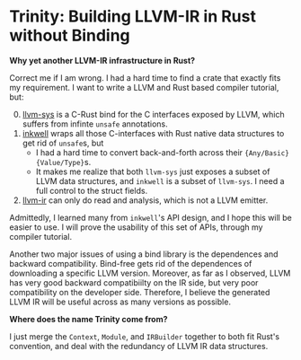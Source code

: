 # Trinity: Building LLVM-IR in Rust without Binding

**Why yet another LLVM-IR infrastructure in Rust?**

Correct me if I am wrong. I had a hard time to find a crate that exactly fits my requirement.
I want to write a LLVM and Rust based compiler tutorial, but:

0. [llvm-sys](https://docs.rs/llvm-sys/160.0.2/llvm_sys/) is a C-Rust
   bind for the C interfaces exposed by LLVM,
   which suffers from infinte `unsafe` annotations.
1. [inkwell](https://github.com/TheDan64/inkwell) wraps all those C-interfaces
   with Rust native data structures to get rid of `unsafe`s, but
     - I had a hard time to convert back-and-forth across their `{Any/Basic}{Value/Type}`s.
     - It makes me realize that both `llvm-sys` just exposes a subset of LLVM data structures,
       and `inkwell` is a subset of `llvm-sys`. I need a full control to the struct fields.
2. [llvm-ir](https://docs.rs/llvm-ir/latest/llvm_ir/) can only do
   read and analysis, which is not a LLVM emitter.


Admittedly, I learned many from `inkwell`'s API design, and I hope this will be easier to use.
I will prove the usability of this set of APIs, through my compiler tutorial.

Another two major issues of using a bind library is the dependences and backward compatibility.
Bind-free gets rid of the dependences of downloading a specific LLVM version. Moreover,
as far as I observed, LLVM has very good backward compatibiilty on the IR side, but very poor
compatibility on the developer side. Therefore, I believe the generated LLVM IR will be
useful across as many versions as possible.


**Where does the name Trinity come from?**

I just merge the `Context`, `Module`, and `IRBuilder` together
to both fit Rust's convention, and deal with the redundancy of LLVM IR data structures.

